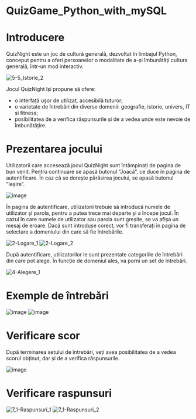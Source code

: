 # QuizGame_Python_with_mySQL

# Introducere

QuizNight este un joc de cultură generală, dezvoltat în limbajul Python, conceput pentru a oferi
persoanelor o modalitate de a-și îmbunătăți cultura generală, într-un mod interactiv.



![5-5_Istorie_2](https://user-images.githubusercontent.com/79523935/186964203-3d04f4c9-fd8a-44a4-8dcb-7d03d0c65f10.png)

Jocul QuizNight își propune să ofere:
  - o interfață ușor de utilizat, accesibilă tuturor;
  - o varietate de întrebări din diverse domenii: geografie, istorie, univers, IT și fitness; 
  - posibilitatea de a verifica răspunsurile și de a vedea unde este nevoie de îmbunătățire.

# Prezentarea jocului

Utilizatorii care accesează jocul QuizNight sunt întâmpinați de pagina de bun venit. Pentru continuare se apasă butonul ”Joacă”, ce duce în pagina de autentificare. În caz că se dorește părăsirea jocului, se apasă butonul ”Ieșire”. 

![image](https://user-images.githubusercontent.com/79523935/186964777-7314e7db-262b-4447-a3e6-8cfb67cc1097.png)

În pagina de autentificare, utilizatorii trebuie să introducă numele de utilizator și parola, pentru a putea trece mai departe și a începe jocul. În cazul în care numele de utilizator sau parola sunt greșite, se va afișa un mesaj de eroare. Dacă sunt introduse corect, vor fi transferați în pagina de selectare a domeniului din care să fie întrebările.

![2-Logare_1](https://user-images.githubusercontent.com/79523935/186965906-5a9711c2-a38c-4a1d-8c0d-b27575de5140.png)
![2-Logare_2](https://user-images.githubusercontent.com/79523935/186965917-39e4d234-6ea2-4d1f-b4de-fb87cc5fcd78.png)


După autentificare, utilizatorilor le sunt prezentate categoriile de întrebări din care pot alege. În funcție de domeniul ales, va porni un set de întrebări.

![4-Alegere_1](https://user-images.githubusercontent.com/79523935/186966054-34fb7262-ada5-4479-b2b7-35b5d6244f33.png)

# Exemple de întrebări

![image](https://user-images.githubusercontent.com/79523935/186965211-533a7a57-4b25-4ae2-ab62-fffdf797cb4e.png)
![image](https://user-images.githubusercontent.com/79523935/186965217-99b2d3e5-9ab8-4e43-8ef3-2fd3558a07dd.png)

# Verificare scor

După terminarea setului de întrebări, veți avea posibilitatea de a vedea scorul obținut, dar și de a verifica răspunsurile.

![image](https://user-images.githubusercontent.com/79523935/186965430-8927d686-941a-4fa1-a0cd-33ec520cc15d.png)

# Verificare raspunsuri



![7_1-Raspunsuri_1](https://user-images.githubusercontent.com/79523935/186965963-2222d4a7-3232-4fce-96b8-e56962e82296.png)
![7_1-Raspunsuri_2](https://user-images.githubusercontent.com/79523935/186965969-60ebccd4-c713-4e57-a442-7b9379d9a421.png)
